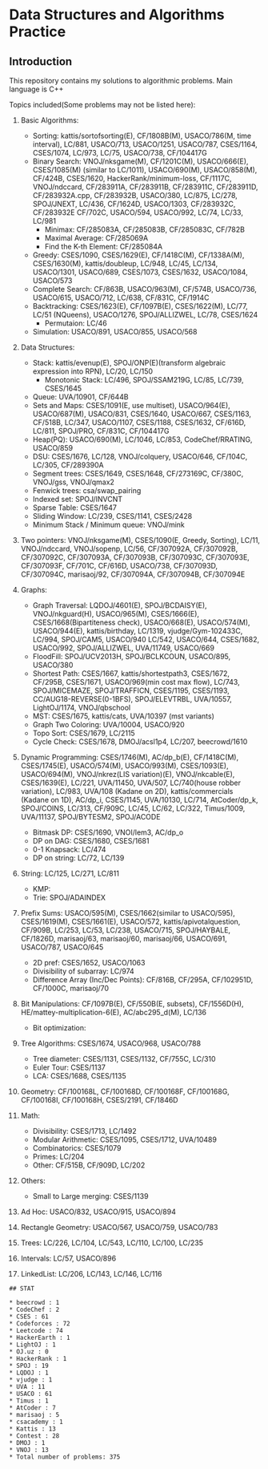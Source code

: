# Data Structures and Algorithms Practice
## Introduction
This repository contains my solutions to algorithmic problems. Main language is C++

Topics included(Some problems may not be listed here):
1. Basic Algorithms:
    * Sorting: kattis/sortofsorting(E), CF/1808B(M), USACO/786(M, time interval), LC/881, USACO/713, USACO/1251, USACO/787, CSES/1164, CSES/1074, LC/973, LC/75, USACO/738, CF/104417G
    * Binary Search: VNOJ/nksgame(M), CF/1201C(M), USACO/666(E), CSES/1085(M) (similar to LC/1011), USACO/690(M), USACO/858(M), CF/424B, CSES/1620, HackerRank/minimum-loss, CF/1117C, VNOJ/ndccard, CF/283911A, CF/283911B, CF/283911C, CF/283911D, CF/283932A.cpp, CF/283932B, USACO/380, LC/875, LC/278, SPOJ/JNEXT, LC/436, CF/1624D, USACO/1303, CF/283932C, CF/283932E
    CF/702C, USACO/594, USACO/992, LC/74, LC/33, LC/981
        * Minimax: CF/285083A, CF/285083B, CF/285083C, CF/782B
        * Maximal Average: CF/285069A
        * Find the K-th Element: CF/285084A
    * Greedy: CSES/1090, CSES/1629(E), CF/1418C(M), CF/1338A(M), CSES/1630(M), kattis/doubleup, LC/948, LC/45, LC/134, USACO/1301, USACO/689, CSES/1073, CSES/1632, USACO/1084, USACO/573
    * Complete Search: CF/863B, USACO/963(M), CF/574B, USACO/736, USACO/615, USACO/712, LC/638, CF/831C, CF/1914C
    * Backtracking: CSES/1623(E), CF/1097B(E), CSES/1622(M), LC/77, LC/51 (NQueens), USACO/1276, SPOJ/ALLIZWEL, LC/78, CSES/1624
        * Permutaion: LC/46
    * Simulation: USACO/891, USACO/855, USACO/568

2. Data Structures:
    * Stack: kattis/evenup(E), SPOJ/ONP(E)(transform algebraic expression into RPN), LC/20, LC/150
        * Monotonic Stack: LC/496, SPOJ/SSAM219G, LC/85, LC/739, CSES/1645
    * Queue: UVA/10901, CF/644B
    * Sets and Maps: CSES/1091(E, use multiset), USACO/964(E), USACO/687(M), USACO/831, CSES/1640, USACO/667, CSES/1163, CF/518B, LC/347, USACO/1107, CSES/1188, CSES/1632, CF/616D, LC/811, SPOJ/PRO, CF/831C, CF/104417G
    * Heap(PQ):  USACO/690(M), LC/1046, LC/853, CodeChef/RRATING, USACO/859 
    * DSU: CSES/1676, LC/128, VNOJ/colquery, USACO/646, CF/104C, LC/305, CF/289390A
    * Segment trees: CSES/1649, CSES/1648, CF/273169C, CF/380C, VNOJ/gss, VNOJ/qmax2
    * Fenwick trees: csa/swap_pairing
    * Indexed set: SPOJ/INVCNT
    * Sparse Table: CSES/1647
    * Sliding Window: LC/239, CSES/1141, CSES/2428
    * Minimum Stack / Minimum queue: VNOJ/mink

3. Two pointers: VNOJ/nksgame(M), CSES/1090(E, Greedy, Sorting), LC/11, VNOJ/ndccard, VNOJ/sopenp, LC/56, CF/307092A, CF/307092B, CF/307092C, CF/307093A, CF/307093B, CF/307093C, CF/307093E, CF/307093F, CF/701C, CF/616D, USACO/738, CF/307093D, CF/307094C, marisaoj/92, CF/307094A, CF/307094B, CF/307094E

4. Graphs:
    * Graph Traversal: LQDOJ/4601(E), SPOJ/BCDAISY(E), VNOJ/nkguard(H), USACO/965(M), CSES/1666(E), CSES/1668(Bipartiteness check), USACO/668(E), USACO/574(M), USACO/944(E), kattis/birthday, LC/1319, vjudge/Gym-102433C, LC/994, SPOJ/CAM5, USACO/940
    LC/542, USACO/644, CSES/1682, USACO/992, SPOJ/ALLIZWEL, UVA/11749, USACO/669
    * FloodFill: SPOJ/UCV2013H, SPOJ/BCLKCOUN, USACO/895, USACO/380
    * Shortest Path: CSES/1667, kattis/shortestpath3, CSES/1672, CF/295B, CSES/1671, USACO/969(min cost max flow), LC/743, SPOJ/MICEMAZE, SPOJ/TRAFFICN, CSES/1195, CSES/1193, CC/AUG18-REVERSE(0-1BFS), SPOJ/ELEVTRBL, UVA/10557, LightOJ/1174, VNOJ/qbschool
    * MST: CSES/1675, kattis/cats, UVA/10397 (mst variants)
    * Graph Two Coloring: UVA/10004, USACO/920
    * Topo Sort: CSES/1679, LC/2115
    * Cycle Check: CSES/1678, DMOJ/acsl1p4, LC/207, beecrowd/1610

5. Dynamic Programming: CSES/1746(M), AC/dp_b(E), CF/1418C(M), CSES/1745(E), USACO/574(M), USACO/993(M), CSES/1093(E), USACO/694(M), VNOJ/nkrez(LIS variation)(E), VNOJ/nkcable(E), CSES/1639(E), LC/221, UVA/11450, UVA/507, LC/740(house robber variation), LC/983, UVA/108 (Kadane on 2D), kattis/commercials (Kadane on 1D), AC/dp_i, CSES/1145, UVA/10130, LC/714, AtCoder/dp_k, SPOJ/COINS, LC/313, CF/909C, LC/45, LC/62, LC/322, Timus/1009, UVA/11137, SPOJ/BYTESM2, SPOJ/ACODE
    * Bitmask DP: CSES/1690, VNOI/lem3, AC/dp_o
    * DP on DAG: CSES/1680, CSES/1681
    * 0-1 Knapsack: LC/474
    * DP on string: LC/72, LC/139

7. String: LC/125, LC/271, LC/811
    * KMP:
    * Trie: SPOJ/ADAINDEX

8. Prefix Sums: USACO/595(M), CSES/1662(similar to USACO/595), CSES/1619(M), CSES/1661(E), USACO/572, kattis/apivotalquestion, CF/909B, LC/253, LC/53, LC/238, USACO/715, SPOJ/HAYBALE, CF/1826D, marisaoj/63, marisaoj/60, marisaoj/66, USACO/691, USACO/787, USACO/645
    * 2D pref: CSES/1652, USACO/1063
    * Divisibility of subarray: LC/974
    * Difference Array (Inc/Dec Points): CF/816B, CF/295A, CF/102951D, CF/1000C, marisaoj/70

9. Bit Manipulations: CF/1097B(E), CF/550B(E, subsets), CF/1556D(H), HE/mattey-multiplication-6(E), AC/abc295_d(M), LC/136
    * Bit optimization:

10. Tree Algorithms: CSES/1674, USACO/968, USACO/788
    * Tree diameter: CSES/1131, CSES/1132, CF/755C, LC/310
    * Euler Tour: CSES/1137
    * LCA: CSES/1688, CSES/1135

11. Geometry: CF/100168L, CF/100168D, CF/100168F, CF/100168G, CF/100168I, CF/100168H, CSES/2191, CF/1846D

12. Math:
    * Divisibility: CSES/1713, LC/1492
    * Modular Arithmetic: CSES/1095, CSES/1712, UVA/10489
    * Combinatorics: CSES/1079
    * Primes: LC/204
    * Other: CF/515B, CF/909D, LC/202

13. Others:
    * Small to Large merging: CSES/1139

14. Ad Hoc: USACO/832, USACO/915, USACO/894

15. Rectangle Geometry: USACO/567, USACO/759, USACO/783

16. Trees: LC/226, LC/104, LC/543, LC/110, LC/100, LC/235

17. Intervals: LC/57, USACO/896

18. LinkedList: LC/206, LC/143, LC/146, LC/116
``````
## STAT

* beecrowd : 1 
* CodeChef : 2 
* CSES : 61 
* Codeforces : 72 
* Leetcode : 74 
* HackerEarth : 1 
* LightOJ : 1 
* OJ.uz : 0 
* HackerRank : 1 
* SPOJ : 19 
* LQDOJ : 1 
* vjudge : 1 
* UVA : 11 
* USACO : 61 
* Timus : 1 
* AtCoder : 7 
* marisaoj : 5 
* csacademy : 1 
* Kattis : 13 
* Contest : 28 
* DMOJ : 1 
* VNOJ : 13 
* Total number of problems: 375
